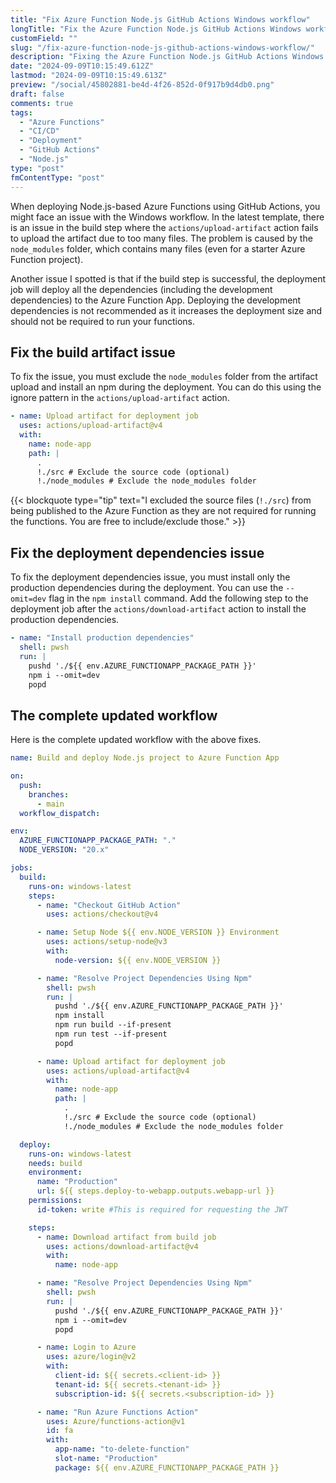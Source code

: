 ```yaml
---
title: "Fix Azure Function Node.js GitHub Actions Windows workflow"
longTitle: "Fix the Azure Function Node.js GitHub Actions Windows workflow"
customField: ""
slug: "/fix-azure-function-node-js-github-actions-windows-workflow/"
description: "Fixing the Azure Function Node.js GitHub Actions Windows workflow to deploy only production dependencies and exclude the node_modules folder from the artifact."
date: "2024-09-09T10:15:49.612Z"
lastmod: "2024-09-09T10:15:49.613Z"
preview: "/social/45802881-be4d-4f26-852d-0f917b9d4db0.png"
draft: false
comments: true
tags:
  - "Azure Functions"
  - "CI/CD"
  - "Deployment"
  - "GitHub Actions"
  - "Node.js"
type: "post"
fmContentType: "post"
---
```


When deploying Node.js-based Azure Functions using GitHub Actions, you might face an issue with the Windows workflow. In the latest template, there is an issue in the build step where the `actions/upload-artifact` action fails to upload the artifact due to too many files. The problem is caused by the `node_modules` folder, which contains many files (even for a starter Azure Function project).

Another issue I spotted is that if the build step is successful, the deployment job will deploy all the dependencies (including the development dependencies) to the Azure Function App. Deploying the development dependencies is not recommended as it increases the deployment size and should not be required to run your functions.

## Fix the build artifact issue

To fix the issue, you must exclude the `node_modules` folder from the artifact upload and install an npm during the deployment. You can do this using the ignore pattern in the `actions/upload-artifact` action.

```yaml {title="Updates to the actions/upload-artifact action"}
- name: Upload artifact for deployment job
  uses: actions/upload-artifact@v4
  with:
    name: node-app
    path: |
      .
      !./src # Exclude the source code (optional)
      !./node_modules # Exclude the node_modules folder
```

{{< blockquote type="tip" text="I excluded the source files (`!./src`) from being published to the Azure Function as they are not required for running the functions. You are free to include/exclude those." >}}

## Fix the deployment dependencies issue

To fix the deployment dependencies issue, you must install only the production dependencies during the deployment. You can use the `--omit=dev` flag in the `npm install` command. Add the following step to the deployment job after the `actions/download-artifact` action to install the production dependencies.

```yaml {title="Install the production dependencies during deployment"}
- name: "Install production dependencies"
  shell: pwsh
  run: |
    pushd './${{ env.AZURE_FUNCTIONAPP_PACKAGE_PATH }}'
    npm i --omit=dev
    popd
```

## The complete updated workflow

Here is the complete updated workflow with the above fixes.

```yaml {title="Updated azure-functions.yml"}
name: Build and deploy Node.js project to Azure Function App

on:
  push:
    branches:
      - main
  workflow_dispatch:

env:
  AZURE_FUNCTIONAPP_PACKAGE_PATH: "."
  NODE_VERSION: "20.x"

jobs:
  build:
    runs-on: windows-latest
    steps:
      - name: "Checkout GitHub Action"
        uses: actions/checkout@v4

      - name: Setup Node ${{ env.NODE_VERSION }} Environment
        uses: actions/setup-node@v3
        with:
          node-version: ${{ env.NODE_VERSION }}

      - name: "Resolve Project Dependencies Using Npm"
        shell: pwsh
        run: |
          pushd './${{ env.AZURE_FUNCTIONAPP_PACKAGE_PATH }}'
          npm install
          npm run build --if-present
          npm run test --if-present
          popd

      - name: Upload artifact for deployment job
        uses: actions/upload-artifact@v4
        with:
          name: node-app
          path: |
            .
            !./src # Exclude the source code (optional)
            !./node_modules # Exclude the node_modules folder

  deploy:
    runs-on: windows-latest
    needs: build
    environment:
      name: "Production"
      url: ${{ steps.deploy-to-webapp.outputs.webapp-url }}
    permissions:
      id-token: write #This is required for requesting the JWT

    steps:
      - name: Download artifact from build job
        uses: actions/download-artifact@v4
        with:
          name: node-app

      - name: "Resolve Project Dependencies Using Npm"
        shell: pwsh
        run: |
          pushd './${{ env.AZURE_FUNCTIONAPP_PACKAGE_PATH }}'
          npm i --omit=dev
          popd

      - name: Login to Azure
        uses: azure/login@v2
        with:
          client-id: ${{ secrets.<client-id> }}
          tenant-id: ${{ secrets.<tenant-id> }}
          subscription-id: ${{ secrets.<subscription-id> }}

      - name: "Run Azure Functions Action"
        uses: Azure/functions-action@v1
        id: fa
        with:
          app-name: "to-delete-function"
          slot-name: "Production"
          package: ${{ env.AZURE_FUNCTIONAPP_PACKAGE_PATH }}
```